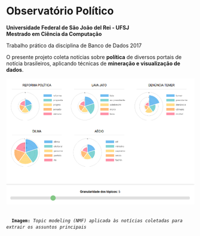 <h1>Observatório Político</h1>

<strong>Universidade Federal de São João del Rei - UFSJ<br>
Mestrado em Ciência da Computação</strong>
<p>Trabalho prático da disciplina de Banco de Dados 2017</p>

<p>O presente projeto coleta notícias sobre <strong>política</strong> de diversos portais de notícia brasileiros, aplicando técnicas de <strong>mineração e visualização de dados</strong>.</p>

  <img src="https://raw.githubusercontent.com/rafjaa/observatorio-politico/master/src/crawler/tela_topics.png">
  <p><code>
  <strong>Imagem:</strong> <em>Topic modeling (NMF) aplicada às notícias coletadas para extrair os assuntos principais</em>
  </code></p>
